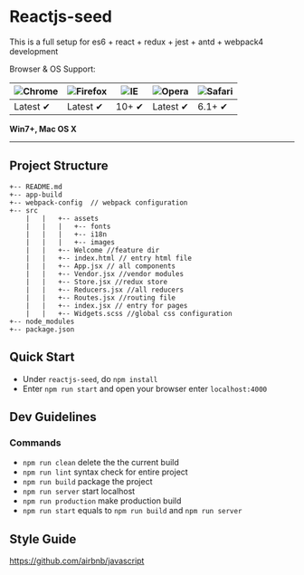 # Reactjs-seed

This is a full setup for es6 + react + redux + jest + antd + webpack4 development

Browser & OS Support:

![Chrome](https://cdnjs.cloudflare.com/ajax/libs/browser-logos/39.1.1/chrome/chrome_48x48.png) | ![Firefox](https://cdnjs.cloudflare.com/ajax/libs/browser-logos/39.1.1/firefox/firefox_48x48.png) | ![IE](https://cdnjs.cloudflare.com/ajax/libs/browser-logos/39.1.1/archive/internet-explorer_9-11/internet-explorer_9-11_48x48.png) | ![Opera](https://cdnjs.cloudflare.com/ajax/libs/browser-logos/39.1.1/opera/opera_48x48.png) | ![Safari](https://cdnjs.cloudflare.com/ajax/libs/browser-logos/39.1.1/safari/safari_48x48.png)
--- | --- | --- | --- | --- |
Latest ✔ | Latest ✔ | 10+ ✔ | Latest ✔ | 6.1+ ✔ |

**Win7+, Mac OS X**

---
## Project Structure

```
+-- README.md
+-- app-build
+-- webpack-config  // webpack configuration
+-- src
    |   |   +-- assets
    |   |   |   +-- fonts
    |   |   |   +-- i18n
    |   |   |   +-- images
    |   |   +-- Welcome //feature dir
    |   |   +-- index.html // entry html file
    |   |   +-- App.jsx // all components
    |   |   +-- Vendor.jsx //vendor modules
    |   |   +-- Store.jsx //redux store
    |   |   +-- Reducers.jsx //all reducers
    |   |   +-- Routes.jsx //routing file
    |   |   +-- index.jsx // entry for pages
    |   |   +-- Widgets.scss //global css configuration
+-- node_modules
+-- package.json
```

## Quick Start

- Under `reactjs-seed`, do `npm install`
- Enter `npm run start` and open your browser enter `localhost:4000`

## Dev Guidelines

### Commands
- `npm run clean` delete the the current build
- `npm run lint` syntax check for entire project
- `npm run build` package the project
- `npm run server` start localhost
- `npm run production` make production build
- `npm run start` equals to `npm run build` and `npm run server`

## Style Guide
https://github.com/airbnb/javascript


